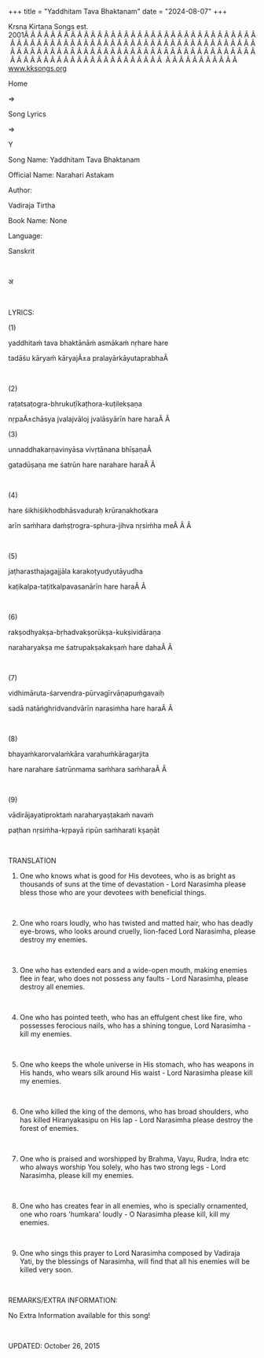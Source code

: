 +++ 
title = "Yaddhitam Tava Bhaktanam"
date = "2024-08-07"
+++

Krsna Kirtana Songs est. 2001Â Â Â Â Â Â Â Â Â Â Â Â Â Â Â Â Â Â Â Â Â Â Â Â Â Â Â Â Â Â Â Â Â Â Â Â Â Â Â Â Â Â Â Â Â Â Â Â Â Â Â Â Â Â Â Â Â Â Â Â Â Â Â Â Â Â Â Â Â Â Â Â Â Â Â Â Â Â Â Â Â Â Â Â Â Â Â Â Â Â Â Â Â Â Â Â Â Â Â Â Â Â Â Â Â Â Â Â Â Â Â Â Â Â Â Â Â Â Â Â Â Â Â Â Â Â Â Â Â Â Â Â  Â Â Â Â Â Â Â Â Â Â Â  
www.kksongs.org








Home
 
⇒
 
Song
Lyrics


⇒
 
Y


Song
Name: 
Yaddhitam Tava Bhaktanam


Official
Name: Narahari Astakam


Author:

Vadiraja Tirtha


Book
Name: None


Language:
 
Sanskrit


 








अ








 


LYRICS:


(1)


yaddhitaḿ
tava bhaktānāḿ asmākaḿ nṛhare hare 


tadāśu
kāryaḿ kāryajÃ±a pralayārkāyutaprabhaÂ  


 


(2)


raṭatsaṭogra-bhrukuṭīkaṭhora-kuṭilekṣaṇa



nṛpaÃ±chāsya
jvalajvāloj jvalāsyārīn hare haraÂ Â  



(3)


unnaddhakarṇavinyāsa
vivṛtānana bhīṣaṇaÂ  


gatadūṣaṇa
me śatrūn hare narahare haraÂ Â  


 


(4)


hare
śikhiśikhodbhāsvaduraḥ krūranakhotkara 


arīn
saḿhara daḿṣṭrogra-sphura-jihva nṛsiḿha
meÂ Â Â  


 


(5)


jaṭharasthajagajjāla
karakoṭyudyutāyudha 


kaṭikalpa-taṭitkalpavasanārīn
hare haraÂ Â  


 


(6)


rakṣodhyakṣa-bṛhadvakṣorūkṣa-kukṣividāraṇa



naraharyakṣa
me śatrupakṣakakṣaḿ hare dahaÂ Â  


 


(7)


vidhimāruta-śarvendra-pūrvagīrvāṇapuḿgavaiḥ



sadā
natāńghridvandvārīn narasiḿha hare haraÂ Â  


 


(8)


bhayaḿkarorvalaḿkāra
varahuḿkāragarjita 


hare
narahare śatrūnmama saḿhara saḿharaÂ Â  


 


(9)


vādirājayatiproktaḿ
naraharyaṣṭakaḿ navaḿ 


paṭhan
nṛsiḿha-kṛpayā ripūn saḿharati
kṣaṇāt


 


TRANSLATION


1) One
who knows what is good for His devotees, who is as bright as thousands of suns
at the time of devastation - Lord Narasimha please bless those who are your
devotees with beneficial things.


 


2) One
who roars loudly, who has twisted and matted hair, who has deadly eye-brows,
who looks around cruelly, lion-faced Lord Narasimha, please destroy my enemies.


 


3) One
who has extended ears and a wide-open mouth, making enemies flee in fear, who
does not possess any faults - Lord Narasimha, please destroy all enemies.


 


4) One
who has pointed teeth, who has an effulgent chest like fire, who possesses
ferocious nails, who has a shining tongue, Lord Narasimha - kill my enemies.


 


5) One
who keeps the whole universe in His stomach, who has weapons in His hands, who
wears silk around His waist - Lord Narasimha please kill my enemies.


 


6) One
who killed the king of the demons, who has broad shoulders, who has killed
Hiranyakasipu on His lap - Lord Narasimha please destroy the forest of enemies.


 


7) One
who is praised and worshipped by Brahma, Vayu, Rudra, Indra etc who always
worship You solely, who has two strong legs - Lord Narasimha, please kill my
enemies.


 


8) One
who has creates fear in all enemies, who is specially ornamented, one who roars
'humkara' loudly - O Narasimha please kill, kill my enemies.


 


9) One
who sings this prayer to Lord Narasimha composed by Vadiraja Yati, by the
blessings of Narasimha, will find that all his enemies will be killed very
soon.


 


REMARKS/EXTRA
INFORMATION:


No
Extra Information available for this song!


 


UPDATED:
 October 26, 2015